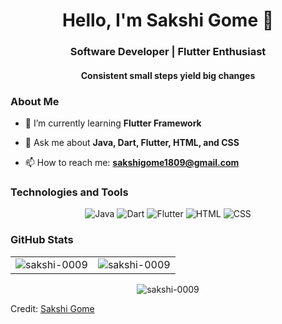 <h1 align="center">Hello, I'm Sakshi Gome 👋</h1>
<h3 align="center">Software Developer | Flutter Enthusiast</h3>
<h4 align="center">Consistent small steps yield big changes</h4>

### About Me

- 🌱 I’m currently learning **Flutter Framework**

- 💬 Ask me about **Java, Dart, Flutter, HTML, and CSS**

- 📫 How to reach me: **sakshigome1809@gmail.com**

### Technologies and Tools

<p align="center">
  <img src="https://img.shields.io/badge/Java-%23ED8B00.svg?&style=for-the-badge&logo=java&logoColor=white" alt="Java">
  <img src="https://img.shields.io/badge/Dart-%230175C2.svg?&style=for-the-badge&logo=dart&logoColor=white" alt="Dart">
  <img src="https://img.shields.io/badge/Flutter-%2302569B.svg?&style=for-the-badge&logo=flutter&logoColor=white" alt="Flutter">
  <img src="https://img.shields.io/badge/HTML5-%23E34F26.svg?&style=for-the-badge&logo=html5&logoColor=white" alt="HTML">
  <img src="https://img.shields.io/badge/CSS3-%231572B6.svg?&style=for-the-badge&logo=css3&logoColor=white" alt="CSS">
</p>

### GitHub Stats

<table align="center">
  <tr>
    <td>
      <img src="https://github-readme-stats.vercel.app/api?username=sakshi-0009&theme=dark&show_icons=true&locale=en" alt="sakshi-0009" />
    </td>
    <td>
      <img src="https://github-readme-stats.vercel.app/api/top-langs?username=sakshi-0009&theme=dark&show_icons=true&layout=compact" alt="sakshi-0009" />
    </td>
  </tr>
</table>

<div align="center">
  <p>
    <img align="center" src="https://github-readme-streak-stats.herokuapp.com?user=sakshi-0009" alt="sakshi-0009" />
  </p>
</div>

<!-- LeetCode Stats -->
<!--
<h2 align="center">LeetCode Stats</h2>
![LeetCode Stats](https://leetcard.jacoblin.cool/Sakshi_0009?theme=light&font=Noto%20Sans%20Carian&ext=heatmap)
-->

Credit: [Sakshi Gome](https://github.com/sakshi-0009)
